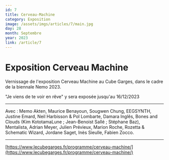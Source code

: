 ```yaml
---
id: 7
title: Cerveau-Machine
category: Exposition
image: /assets/imgs/articles/7/main.jpg
day: 28
month: Septembre
year: 2023
link: /article/7
---
```

# Exposition Cerveau Machine

Vernissage de l'exposition Cerveau Machine au Cube Garges, dans le cadre de la biennale Nemo 2023.

"Je viens de te voir en rêve" y sera exposée jusqu'au 16/12/2023

---

Avec : Memo Akten, Maurice Benayoun, Sougwen Chung, EEGSYNTH, Justine Emard, Neil Harbisson & Pol Lombarte, Damara Inglês, Bones and Clouds (Kim KototamaLune ; Jean-Benoist Sallé ; Stéphane Baz), Mentalista, Adrian Meyer, Julien Prévieux, Marion Roche, Rozetta & Schematic Wizard, Jordane Saget, Inès Sieulle, Fabien Zocco.

---

[https://www.lecubegarges.fr/programme/cerveau-machine/](https://www.lecubegarges.fr/programme/cerveau-machine/)
